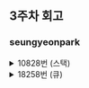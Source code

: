 ## 3주차 회고

### seungyeonpark
<details>
<summary>10828번 (스택)</summary>
<div markdown="1">

#### 1. 스택의 시간복잡도
* 검색: O(n)
    * 임의 요소 접근 불가
* 삽입: O(1)
* 삭제: O(1)

#### 2. 스택의 용도
* 자료순서 뒤집기
* 컴퓨터 연산 순서에 맞게 자료 재정리
    ```
    1. 한 글자를 읽는다
    2. 글자를 읽는데 성공한 경우
        - 피연산자면, 스택에 넣는다
        - 연산자면, 피연산자 둘을 스택에서 꺼내 연산자로 계산하고 그 결과를 다시 스택에 넣는다
        - 1번으로 돌아감
    3. 글자를 읽는데 실패한 경우(마지막)
        - 스택에서 꺼내면 결과값이 나온다
    ```
* 재귀함수 제거

</div>
</details>

<details>
<summary>18258번 (큐)</summary>
<div markdown="1">

#### 1. 큐의 시간복잡도
* 검색: O(n)
    * 임의 요소 접근 불가
* 삽입: O(1)
* 삭제: O(1)

#### 2. 큐의 용도
* 대기줄이 필요한 경우
* 데이터 유입 속도가 소모 속도보다 빠른 경우
* 데이터 제공자의 수가 소비자의 수와 다른 경우
* 입출력 스트림 버퍼링 등

</div>
</details>
